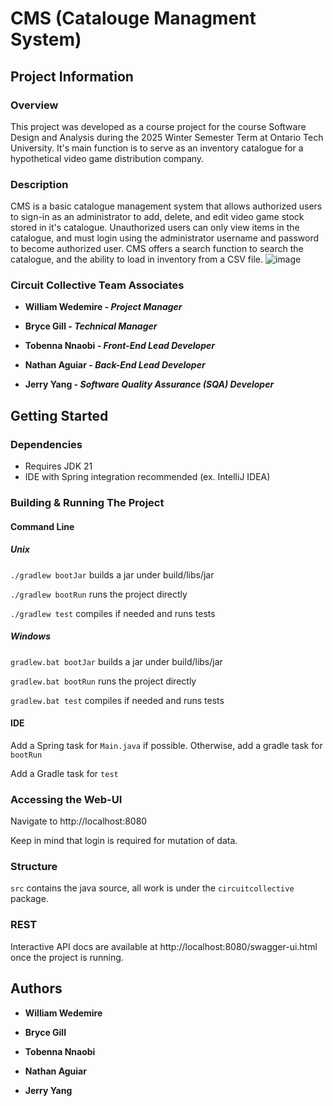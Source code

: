 # CMS (Catalouge Managment System)

## Project Information

### Overview
This project was developed as a course project for the course Software Design and Analysis during the 2025 Winter Semester Term at Ontario Tech University. It's main function is to serve as an inventory catalogue for a hypothetical video game distribution company. 

### Description
CMS is a basic catalogue management system that allows authorized users to sign-in as an administrator to add, delete, and edit video game stock stored in it's catalogue. Unauthorized users can only view items in the catalogue, and must login using the administrator username and password to become authorized user. CMS offers a search function to search the catalogue, and the ability to load in inventory from a CSV file.
![image](https://github.com/user-attachments/assets/b9263425-56c1-402d-bafc-4682f87e01e1)

### Circuit Collective Team Associates
- **William Wedemire - *Project Manager***

- **Bryce Gill - *Technical Manager***

- **Tobenna Nnaobi - *Front-End Lead Developer***

- **Nathan Aguiar - *Back-End Lead Developer***

- **Jerry Yang - *Software Quality Assurance (SQA) Developer***


## Getting Started

### Dependencies
* Requires JDK 21
* IDE with Spring integration recommended (ex. IntelliJ IDEA) 

### Building & Running The Project
#### Command Line
##### Unix
`./gradlew bootJar` builds a jar under build/libs/jar

`./gradlew bootRun` runs the project directly

`./gradlew test` compiles if needed and runs tests
##### Windows
`gradlew.bat bootJar` builds a jar under build/libs/jar

`gradlew.bat bootRun` runs the project directly

`gradlew.bat test` compiles if needed and runs tests

#### IDE
Add a Spring task for `Main.java` if possible. Otherwise, add a gradle task for `bootRun`

Add a Gradle task for `test`

### Accessing the Web-UI
Navigate to http://localhost:8080

Keep in mind that login is required for mutation of data.

### Structure
`src` contains the java source, all work is under the `circuitcollective` package.


### REST
Interactive API docs are available at http://localhost:8080/swagger-ui.html once the project is running.

## Authors
- **William Wedemire**

- **Bryce Gill**

- **Tobenna Nnaobi**

- **Nathan Aguiar**

- **Jerry Yang**
